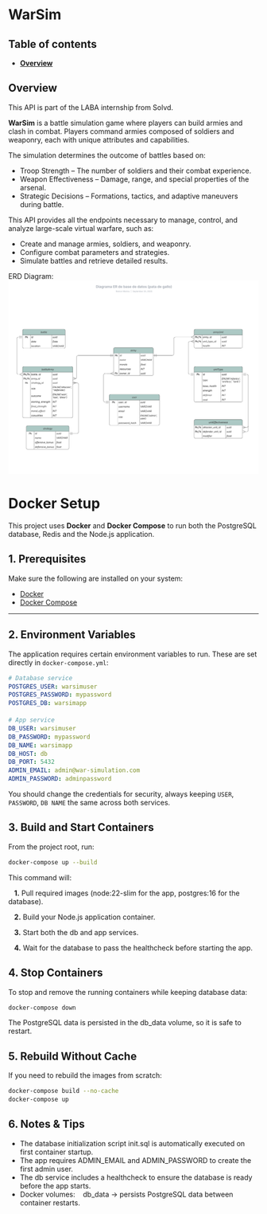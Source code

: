 # WarSim

## Table of contents

- [**Overview**](#overview)

## Overview

This API is part of the LABA internship from Solvd.

**WarSim** is a battle simulation game where players can build armies and clash in combat.
Players command armies composed of soldiers and weaponry, each with unique attributes and capabilities.

The simulation determines the outcome of battles based on:

- Troop Strength – The number of soldiers and their combat experience.
- Weapon Effectiveness – Damage, range, and special properties of the arsenal.
- Strategic Decisions – Formations, tactics, and adaptive maneuvers during battle.

This API provides all the endpoints necessary to manage, control, and analyze large-scale virtual warfare, such as:

- Create and manage armies, soldiers, and weaponry.
- Configure combat parameters and strategies.
- Simulate battles and retrieve detailed results.

ERD Diagram:
![ERD DIAGRAM](./docs/ERD_warSim.png)


# Docker Setup

This project uses **Docker** and **Docker Compose** to run both the PostgreSQL database, Redis and the Node.js application.

## 1. Prerequisites

Make sure the following are installed on your system:

- [Docker](https://www.docker.com/get-started)
- [Docker Compose](https://docs.docker.com/compose/install/)

---

## 2. Environment Variables

The application requires certain environment variables to run. These are set directly in `docker-compose.yml`:

```yaml
# Database service
POSTGRES_USER: warsimuser
POSTGRES_PASSWORD: mypassword
POSTGRES_DB: warsimapp

# App service
DB_USER: warsimuser
DB_PASSWORD: mypassword
DB_NAME: warsimapp
DB_HOST: db
DB_PORT: 5432
ADMIN_EMAIL: admin@war-simulation.com
ADMIN_PASSWORD: adminpassword
```
You should change the credentials for security, always keeping `USER`, `PASSWORD`, `DB NAME` the same across both services.

## 3. Build and Start Containers

From the project root, run:

```bash
docker-compose up --build
```

This command will:

&nbsp;&nbsp;&nbsp;**1.** Pull required images (node:22-slim for the app, postgres:16 for the database).

&nbsp;&nbsp;&nbsp;**2.** Build your Node.js application container.

&nbsp;&nbsp;&nbsp;**3.** Start both the db and app services.

&nbsp;&nbsp;&nbsp;**4.** Wait for the database to pass the healthcheck before starting the app.

## 4. Stop Containers

To stop and remove the running containers while keeping database data:

```bash
docker-compose down
```

The PostgreSQL data is persisted in the db_data volume, so it is safe to restart.

## 5. Rebuild Without Cache

If you need to rebuild the images from scratch:

```bash
docker-compose build --no-cache
docker-compose up
```

## 6. Notes & Tips

- The database initialization script init.sql is automatically executed on first container startup.
- The app requires ADMIN_EMAIL and ADMIN_PASSWORD to create the first admin user.
- The db service includes a healthcheck to ensure the database is ready before the app starts.
- Docker volumes:
&nbsp;&nbsp;&nbsp;db_data → persists PostgreSQL data between container restarts.
